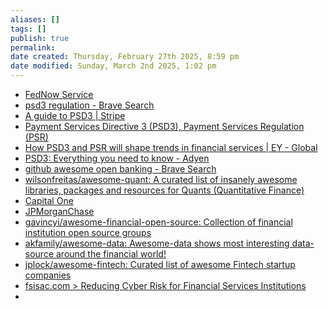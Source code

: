 ```yaml
---
aliases: []
tags: []
publish: true
permalink:
date created: Thursday, February 27th 2025, 8:59 pm
date modified: Sunday, March 2nd 2025, 1:02 pm
---
```



- [FedNow Service](https://www.frbservices.org/financial-services/fednow/about.html)
- [psd3 regulation - Brave Search](https://search.brave.com/search?q=psd3+regulation&source=android&summary=1&conversation=574eec08d9ece3063d72e5 "psd3 regulation - Brave Search")
- [A guide to PSD3 | Stripe](https://stripe.com/guides/what-platforms-and-marketplaces-can-expect-from-psd3 "A guide to PSD3 | Stripe")
- [Payment Services Directive 3 (PSD3), Payment Services Regulation (PSR)](https://www.payment-services-directive-3.com/ "Payment Services Directive 3 (PSD3), Payment Services Regulation (PSR)")
- [How PSD3 and PSR will shape trends in financial services | EY - Global](https://www.ey.com/en_gl/insights/financial-services/emeia/how-psd3-and-psr-will-shape-trends-in-eu-financial-services "How PSD3 and PSR will shape trends in financial services | EY - Global")
- [PSD3: Everything you need to know - Adyen](https://www.adyen.com/knowledge-hub/psd3 "PSD3: Everything you need to know - Adyen")
- [github awesome open banking - Brave Search](https://search.brave.com/search?q=github+awesome+open+banking&source=web "github awesome open banking - Brave Search")
- [wilsonfreitas/awesome-quant: A curated list of insanely awesome libraries, packages and resources for Quants (Quantitative Finance)](https://github.com/wilsonfreitas/awesome-quant "wilsonfreitas/awesome-quant: A curated list of insanely awesome libraries, packages and resources for Quants (Quantitative Finance)")
- [Capital One](https://github.com/capitalone "Capital One")
- [JPMorganChase](https://github.com/jpmorganchase "JPMorganChase")
- [gavincyi/awesome-financial-open-source: Collection of financial institution open source groups](https://github.com/gavincyi/awesome-financial-open-source "gavincyi/awesome-financial-open-source: Collection of financial institution open source groups")
- [akfamily/awesome-data: Awesome-data shows most interesting data-source around the financial world!](https://github.com/akfamily/awesome-data "akfamily/awesome-data: Awesome-data shows most interesting data-source around the financial world!")
- [jplock/awesome-fintech: Curated list of awesome Fintech startup companies](https://github.com/jplock/awesome-fintech "jplock/awesome-fintech: Curated list of awesome Fintech startup companies")
- [fsisac.com > Reducing Cyber Risk for Financial Services Institutions](https://www.fsisac.com/about-us)
- 